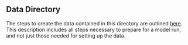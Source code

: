 ## Data Directory

The steps to create the data contained in this directory are outlined [here](../model_runs/README.md). This description includes all steps necessary to prepare for a model run, and not just those needed for setting up the data. 